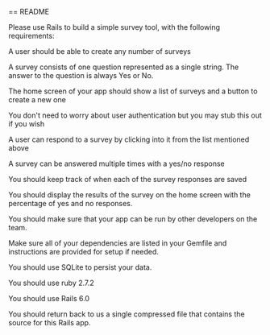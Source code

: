
== README



Please use Rails to build a simple survey tool, with the following requirements:



  A user should be able to create any number of surveys



  A survey consists of one question represented as a single string. The answer to the question is always Yes or No.



  The home screen of your app should show a list of surveys and a button to create a new one



  You don't need to worry about user authentication but you may stub this out if you wish



  A user can respond to a survey by clicking into it from the list mentioned above



  A survey can be answered multiple times with a yes/no response



  You should keep track of when each of the survey responses are saved



  You should display the results of the survey on the home screen with the percentage of yes and no responses.



  You should make sure that your app can be run by other developers on the team.



  Make sure all of your dependencies are listed in your Gemfile and instructions are provided for setup if needed.



  You should use SQLite to persist your data.



  You should use ruby 2.7.2



  You should use Rails 6.0





You should return back to us a single compressed file that contains the source for this Rails app.


